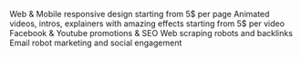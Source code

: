 Web & Mobile responsive design starting from 5$ per page
Animated videos, intros, explainers with amazing effects starting from 5$ per video
Facebook & Youtube promotions & SEO
Web scraping robots and backlinks
Email robot marketing and social engagement




